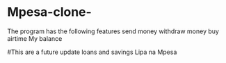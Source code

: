 # Mpesa-clone-
The program has the following features
 send money
 withdraw money
 buy airtime
 My balance
 
 
 
 
 #This are a future update
loans and savings
 Lipa na Mpesa
